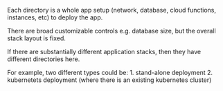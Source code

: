 Each directory is a whole app setup (network, database, cloud functions, instances, etc) to deploy the app.

There are broad customizable controls e.g. database size, but the overall stack layout is fixed.

If there are substantially different application stacks, then they have different directories here.

For example, two different types could be:
    1. stand-alone deployment
    2. kubernetets deployment (where there is an existing kubernetes cluster)
